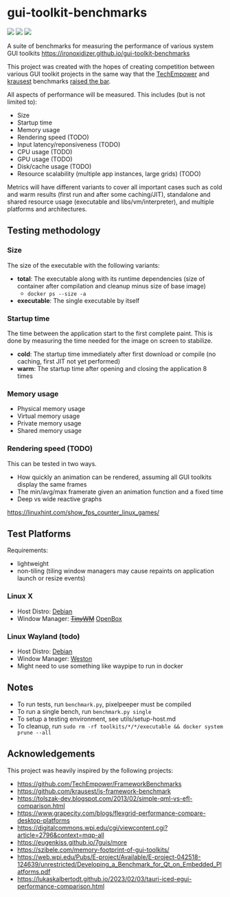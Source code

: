 # gui-toolkit-benchmarks

![](https://img.shields.io/github/stars/IronOxidizer/gui-toolkit-benchmarks) ![](https://img.shields.io/github/actions/workflow/status/IronOxidizer/gui-toolkit-benchmarks/main.yml) ![](https://img.shields.io/github/issues/IronOxidizer/gui-toolkit-benchmarks)

A suite of benchmarks for measuring the performance of various system GUI toolkits https://ironoxidizer.github.io/gui-toolkit-benchmarks

This project was created with the hopes of creating competition between various GUI toolkit projects in the same way that the [TechEmpower](https://github.com/TechEmpower/FrameworkBenchmarks) and [krausest](https://github.com/krausest/js-framework-benchmark) benchmarks [raised the bar](https://en.wikipedia.org/wiki/Wirth%27s_law).

All aspects of performance will be measured. This includes (but is not limited to):

- Size
- Startup time
- Memory usage
- Rendering speed (TODO)
- Input latency/reponsiveness (TODO)
- CPU usage (TODO)
- GPU usage (TODO)
- Disk/cache usage (TODO)
- Resource scalability (multiple app instances, large grids) (TODO)

Metrics will have different variants to cover all important cases such as cold and warm results (first run and after some caching/JIT), standalone and shared resource usage (executable and libs/vm/interpreter), and multiple platforms and architectures.

## Testing methodology

### Size

The size of the executable with the following variants:

- **total**: The executable along with its runtime dependencies (size of container after compilation and cleanup minus size of base image)
    - `docker ps --size -a`
- **executable**: The single executable by itself

### Startup time

The time between the application start to the first complete paint. This is done by measuring the time needed for the image on screen to stabilize.

- **cold**: The startup time immediately after first download or compile (no caching, first JIT not yet performed)
- **warm**: The startup time after opening and closing the application 8 times

### Memory usage

- Physical memory usage
- Virtual memory usage
- Private memory usage
- Shared memory usage

### Rendering speed (TODO)

This can be tested in two ways.

- How quickly an animation can be rendered, assuming all GUI toolkits display the same frames
- The min/avg/max framerate given an animation function and a fixed time
- Deep vs wide reactive graphs

https://linuxhint.com/show_fps_counter_linux_games/

## Test Platforms

Requirements:

- lightweight
- non-tiling (tiling window managers may cause repaints on application launch or resize events)

### Linux X

- Host Distro: [Debian](https://www.debian.org/CD/netinst/)
- Window Manager: ~~[TinyWM](http://incise.org/tinywm.html)~~ [OpenBox](http://openbox.org)

### Linux Wayland (todo)

- Host Distro: [Debian](https://www.debian.org/CD/netinst/)
- Window Manager: [Weston](https://github.com/wayland-project/weston)
- Might need to use something like waypipe to run in docker

## Notes

- To run tests, run `benchmark.py`, pixelpeeper must be compiled
- To run a single bench, run `benchmark.py single`
- To setup a testing environment, see utils/setup-host.md
- To cleanup, run `sudo rm -rf toolkits/*/*/executable && docker system prune --all`

## Acknowledgements

This project was heavily inspired by the following projects:

- https://github.com/TechEmpower/FrameworkBenchmarks
- https://github.com/krausest/js-framework-benchmark
- https://tolszak-dev.blogspot.com/2013/02/simple-qml-vs-efl-comparison.html
- https://www.grapecity.com/blogs/flexgrid-performance-compare-desktop-platforms
- https://digitalcommons.wpi.edu/cgi/viewcontent.cgi?article=2796&context=mqp-all
- https://eugenkiss.github.io/7guis/more
- https://szibele.com/memory-footprint-of-gui-toolkits/
- https://web.wpi.edu/Pubs/E-project/Available/E-project-042518-124639/unrestricted/Developing_a_Benchmark_for_Qt_on_Embedded_Platforms.pdf
- https://lukaskalbertodt.github.io/2023/02/03/tauri-iced-egui-performance-comparison.html
